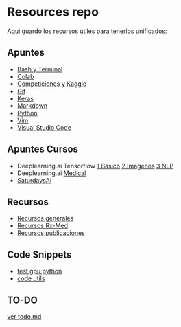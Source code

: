  # Resources repo

 Aqui guardo los recursos útiles para tenerlos unificados:

 ## Apuntes

* [Bash y Terminal](apuntes-bash.md)
* [Colab](apuntes-colab.ipynb)
* [Competiciones y Kaggle](apuntes-competiciones.md)
* [Git](apuntes-git.md)
* [Keras](apuntes-keras.ipynb)
* [Markdown](apuntes-markdown.md)
* [Python](apuntes-python.md)
* [Vim](apuntes-vim.md)
* [Visual Studio Code](apuntes-vscode.md)


## Apuntes Cursos

* Deeplearning.ai Tensorflow [1 Basico](curso-deeplearningai1-basico.ipynb) [2 Imagenes](curso-deeplearningai2-imagenes.ipynb) [3 NLP](curso-deeplearningai3-NLP.ipynb)
* Deeplearning.ai [Medical](curso-deeplearningai-med1.md)
* [SaturdaysAI](curso-saturdaysAI.ipynb)

## Recursos

* [Recursos generales](recursos-interesantes.md)
* [Recursos Rx-Med](recursos-medical.md)
* [Recursos publicaciones](recursos-publicaciones.md)


## Code Snippets

* [test gpu python](test-gpu.ipynb)
* [code utils](utils-code.md)

## TO-DO

[ver todo.md](todo.md)

